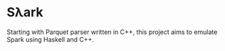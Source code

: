 # Sλark

Starting with Parquet parser written in C++, this 
project aims to emulate Spark using Haskell and C++.